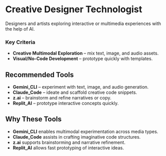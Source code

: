 # Creative Designer Technologist

Designers and artists exploring interactive or multimedia experiences with the help of AI.

### Key Criteria
- **Creative Multimodal Exploration** – mix text, image, and audio assets.
- **Visual/No-Code Development** – prototype quickly with templates.

## Recommended Tools
- **Gemini_CLI** – experiment with text, image, and audio generation.
- **Claude_Code** – ideate and scaffold creative code snippets.
- **z.ai** – brainstorm and refine narratives or copy.
- **Replit_AI** – prototype interactive concepts quickly.

## Why These Tools
- **Gemini_CLI** enables multimodal experimentation across media types.
- **Claude_Code** assists in crafting imaginative code structures.
- **z.ai** supports brainstorming and narrative refinement.
- **Replit_AI** allows fast prototyping of interactive ideas.
